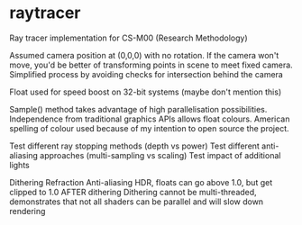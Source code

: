raytracer
=========

Ray tracer implementation for CS-M00 (Research Methodology)

Assumed camera position at (0,0,0) with no rotation.
If the camera won't move, you'd be better of transforming points in scene to meet fixed camera.
Simplified process by avoiding checks for intersection behind the camera

Float used for speed boost on 32-bit systems (maybe don't mention this)

Sample() method takes advantage of high parallelisation possibilities.
Independence from traditional graphics APIs allows float colours.
American spelling of colour used because of my intention to open source the project.

Test different ray stopping methods (depth vs power)
Test different anti-aliasing approaches (multi-sampling vs scaling)
Test impact of additional lights

Dithering
Refraction
Anti-aliasing
HDR, floats can go above 1.0, but get clipped to 1.0 AFTER dithering
Dithering cannot be multi-threaded, demonstrates that not all shaders can be parallel and will slow down rendering